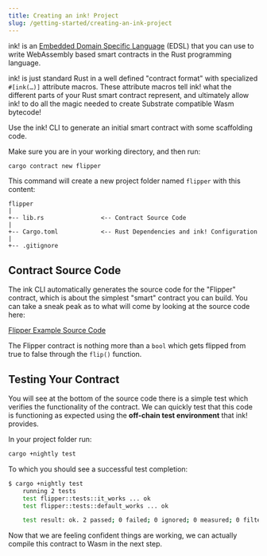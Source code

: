 ```yaml
---
title: Creating an ink! Project
slug: /getting-started/creating-an-ink-project
---
```


ink! is an [Embedded Domain Specific Language](https://wiki.haskell.org/Embedded_domain_specific_language) (EDSL) that you can use to write WebAssembly based smart contracts in the Rust programming language.

ink! is just standard Rust in a well defined "contract format" with specialized `#[ink(…)]` attribute macros. These attribute macros tell ink! what the different parts of your Rust smart contract represent, and ultimately allow ink! to do all the magic needed to create Substrate compatible Wasm bytecode!

Use the ink! CLI to generate an initial smart contract with some scaffolding code.

Make sure you are in your working directory, and then run:

```bash
cargo contract new flipper
```

This command will create a new project folder named `flipper` with this content:

```
flipper
|
+-- lib.rs                <-- Contract Source Code
|
+-- Cargo.toml            <-- Rust Dependencies and ink! Configuration
|
+-- .gitignore
```

## Contract Source Code

The ink CLI automatically generates the source code for the "Flipper" contract, which is about the simplest "smart" contract you can build. You can take a sneak peak as to what will come by looking at the source code here:

[Flipper Example Source Code](https://github.com/paritytech/ink/blob/v3.0.0-rc1/examples/flipper/lib.rs)

The Flipper contract is nothing more than a `bool` which gets flipped from true to false through the `flip()` function. 

## Testing Your Contract

You will see at the bottom of the source code there is a simple test which verifies the functionality of the contract. We can quickly test that this code is functioning as expected using the **off-chain test environment** that ink! provides.

In your project folder run:

```bash
cargo +nightly test
```

To which you should see a successful test completion:

```bash
$ cargo +nightly test
    running 2 tests
    test flipper::tests::it_works ... ok
    test flipper::tests::default_works ... ok

    test result: ok. 2 passed; 0 failed; 0 ignored; 0 measured; 0 filtered out
```

Now that we are feeling confident things are working, we can actually compile this contract to Wasm in the next step.


